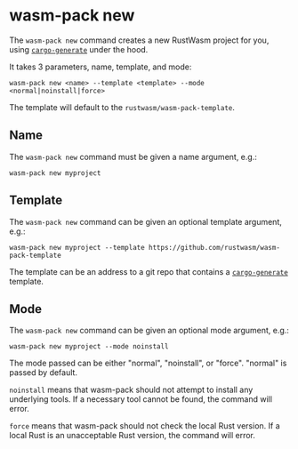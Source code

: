 # wasm-pack new

The `wasm-pack new` command creates a new RustWasm project for you,
using [`cargo-generate`] under the hood.

It takes 3 parameters, name, template, and mode:

```
wasm-pack new <name> --template <template> --mode <normal|noinstall|force>
```

The template will default to the `rustwasm/wasm-pack-template`.

## Name

The `wasm-pack new` command must be given a name argument, e.g.:

```
wasm-pack new myproject
```

## Template

The `wasm-pack new` command can be given an optional template argument, e.g.:

```
wasm-pack new myproject --template https://github.com/rustwasm/wasm-pack-template
```

The template can be an address to a git repo that contains a [`cargo-generate`]
template.

[`cargo-generate`]: https://github.com/ashleygwilliams/cargo-generate

## Mode

The `wasm-pack new` command can be given an optional mode argument, e.g.:

```
wasm-pack new myproject --mode noinstall
```

The mode passed can be either "normal", "noinstall", or "force". "normal" is passed by
default.

`noinstall` means that wasm-pack should not attempt to install any underlying tools.
If a necessary tool cannot be found, the command will error.

`force` means that wasm-pack should not check the local Rust version. If a local Rust
is an unacceptable Rust version, the command will error.

